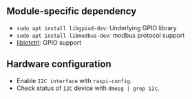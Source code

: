 ## Module-specific dependency

- `sudo apt install libgpiod-dev`: Underlying GPIO library
- `sudo apt install libmodbus-dev`: modbus protocol support
- [libiotctrl](https://github.com/alex-lt-kong/libiotctrl): GPIO support

## Hardware configuration

- Enable `I2C interface` with `raspi-config`.
- Check status of `I2C` device with `dmesg | grep i2c`.
